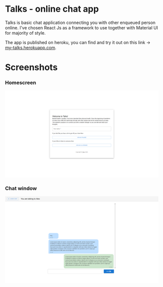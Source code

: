 <div>
  <h1>Talks - online chat app</h1>
  <p>
    Talks is basic chat application connecting you with other enqueued person online. I've chosen React Js as a framework to use together with Material UI for  majority of style.
  </p>
  <p>
    The app is published on heroku, you can find and try it out on this link -> <a href="http://my-talks.herokuapp.com/" target="blank">my-talks.herokuapp.com</a>.
  </p>
  <h1>Screenshots</h1>
  <h3>Homescreen</h3>
  <img src="./screenshots/welcome_screen.png" alt="Homescreen">   
  <h3>Chat window</h3>
  <img src="./screenshots/chat.png" alt="Chat window"> 
</div>

